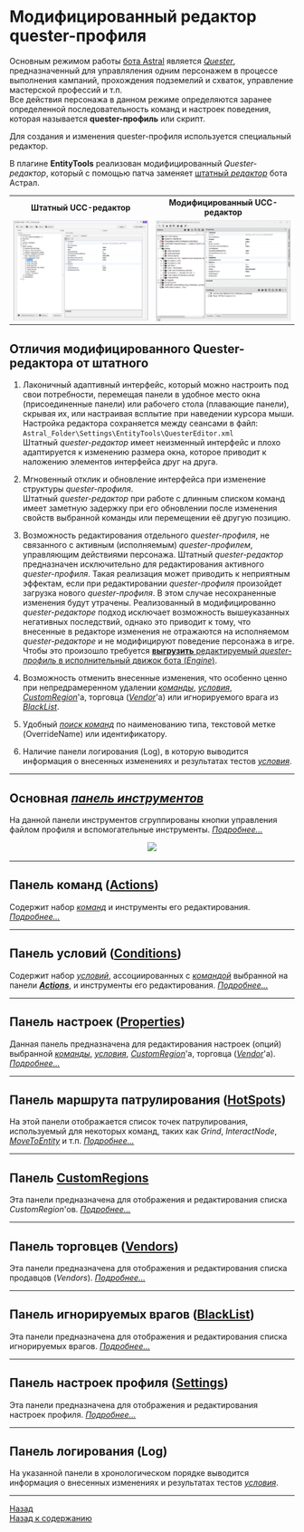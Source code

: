 # **Модифицированный редактор quester-профиля**

Основным режимом работы [бота Astral](https://www.neverwinter-bot.com/forums/index.php) является [*Quester*](https://www.neverwinter-bot.com/forums/viewtopic.php?f=150&t=7892), предназначенный для управляления одним персонажем в процессе выполнения кампаний, прохождения подземелий и схваток, управление мастерской профессий и т.п.  
Все действия персонажа в данном режиме определяются заранее определенной последовательность команд и настроек поведения, которая называется **quester-профиль** или скрипт.  

Для создания и изменения quester-профиля используется специальный редактор.  

В плагине **EntityTools** реализован модифицированный *Quester-редактор*, который с помощью патча заменяет [штатный *редактор*](https://www.neverwinter-bot.com/forums/viewtopic.php?p=43901#p43901) бота Астрал.

<table width="100%">
    <!--<colgroup>
       <col span="1" style="width: 50%;">
       <col span="1" style="width: 50%;">
    </colgroup>-->
   <tbody>
      <tr>
         <th width="50%">Штатный UCC-редактор</th><th width="50%">Модифицированный UCC-редактор</th>
      </tr>
      <tr>
         <td><img src="img/Editor.png"/></td><td><img src="img/EditorExt.gif"/></td>
      </tr>
   </tbody>
</table>
<!--|Штатный UCC-редактор|Модифицированный UCC-редактор|
|:------------:|:------------:|
|![UccEditor](img/Editor.png)|![UccEditorExt](img/EditorExt.gif)|

<!-- **Штатный Quester-Editor**  
<p align="center"><img src="img/Editor.png"></p>

**Модифицированный Quester-Editor**
<p align="center"><img src="img/EditorExt.gif"></p> -->

## **Отличия модифицированного Quester-редактора от штатного**

1) Лаконичный адаптивный интерфейс, который можно настроить под свои потребности, перемещая панели в удобное место окна (присоединенные панели) или рабочего стола (плавающие панели), скрывая их, или настраивая всплытие при наведении курсора мыши. Настройка редактора сохраняется между сеансами в файл:  
   ```Astral_Folder\Settings\EntityTools\QuesterEditor.xml```  
   Штатный *quester-редактор* имеет неизменный интерфейс и плохо адаптируется к изменению размера окна, которое приводит к наложению элементов интерфейса друг на друга.

2) Мгновенный отклик и обновление интерфейса при изменение структуры *quester-профиля*.  
   Штатный *quester-редактор* при работе с длинным списком команд имеет заметную задержку при его обновлении после изменения свойств выбранной команды или перемещении её другую позицию.

3) Возможность редактирования отдельного *quester-профиля*, не связанного с активным (исполняемым) *quester-профилем*, управляющим действиями персонажа.
   Штатный *quester-редактор* предназначен исключительно для редактирования активного *quester-профиля*. Такая реализация может приводить к неприятным эффектам, если при редактировании *quester-профиля* произойдет загрузка нового *quester-профиля*. В этом случае несохраненные изменения будут утрачены.
   Реализованный в модифицированно *quester-редакторе* подход исключает возможность вышеуказанных негативных последствий, однако это приводит к тому, что внесенные в редакторе изменения не отражаются на исполняемом *quester-редакторе* и не модифицируют поведение персонажа в игре. Чтобы это произошло требуется [**выгрузить** редактируемый *quester-профиль* в исполнительный движок бота (*Engine*)](ProfileToolsPanel-RU.md#ref-UploadProfile).

4) Возможность отменить внесенные изменения, что особенно ценно при непредрамеренном удалении [*команды*](../EntityTools-QuesterExtensions-RU.md#ref-Actions), [*условия*](../EntityTools-QuesterExtensions-RU.md#ref-Condition), [*CustomRegion*](CustomRegionsPanel-RU.md)'а, торговца ([*Vendor*](VendorsPanel-RU.md)'a) или игнорируемого врага из [*BlackList*](BlackListPanel-RU.md).

5) Удобный [*поиск команд*](ActionsPanel-RU.md#ref-SearchActions) по наименованию типа, текстовой метке (OverrideName) или идентификатору.

6) Наличие панели логирования (Log), в которую выводится информация о внесенных изменениях и результатах тестов [*условия*](../EntityTools-QuesterExtensions-RU.md#ref-Condition).

---

## <a name="ref-ProfileToolsPanel"></a>**Основная [*панель инструментов*](ProfileToolsPanel-RU.md)**

На данной панели инструментов сгруппированы кнопки управления файлом профиля и вспомогательные инструменты. [*Подробнее...*](ProfileToolsPanel-RU.md)
<p align="center"><img src="img/ProfilePanelButton.png"></p>  

---

## <a name="ref-ActionsPanel"></a>**Панель команд ([Actions](ActionsPanel-RU.md))**

Cодержит набор [*команд*](../EntityTools-QuesterExtensions-RU.md#ref-Actions) и инструменты его редактирования. [*Подробнее...*](ActionsPanel-RU.md)  

---

## <a name="ref-ConditionsPanels"></a>**Панель условий ([Conditions](ConditionsPanel-RU.md))**

Cодержит набор [*условий*](../EntityTools-QuesterExtensions-RU.md#ref-Condition), ассоциированных с [*командой*](../EntityTools-QuesterExtensions-RU.md#ref-Actions) выбранной на панели [***Actions***](ActionsPanel-RU.md), и инструменты его редактирования. [*Подробнее...*](ConditionsPanel-RU.md)  

---

## <a name="ref-PropertiesPanel"></a>**Панель настроек ([Properties](PropertiesPanel-RU.md))**

Данная панель предназначена для редактирования настроек (опций) выбранной [*команды*](../EntityTools-QuesterExtensions-RU.md#ref-Actions), [*условия*](../EntityTools-QuesterExtensions-RU.md#ref-Conditions), [*CustomRegion*](CustomRegionsPanel-RU.md)'а, торговца ([*Vendor*](VendorsPanel-RU.md)'a). [*Подробнее...*](PropertiesPanel-RU.md)  

---

## <a name="ref-HotSpots"></a>**Панель маршрута патрулирования ([HotSpots](HotSpostPanel-RU.md))**

На этой панели отображается список точек патрулирования, используемый для некоторых команд, таких как *Grind*, *InteractNode*, [*MoveToEntity*](../Actions/MoveToEntity-EN.md) и т.п. [*Подробнее...*](HotSpostPanel-RU.md)  

---

## <a name="ref-CustomRegions"></a>**Панель [CustomRegions](CustomRegionsPanel-RU.md)**

Эта панели предназначена для отображения и редактирования списка *CustomRegion*'ов. [*Подробнее...*](CustomRegionsPanel-RU.md)  

---

## <a name="ref-Vendors"></a>**Панель торговцев ([Vendors](VendorsPanel-RU.md))**

Эта панели предназначена для отображения и редактирования списка продавцов (*Vendors*). [*Подробнее...*](VendorsPanel-RU.md)  

---

## <a name="ref-BlackList"></a>**Панель игнорируемых врагов ([BlackList](BlackListPanel-RU.md))**

Эта панели предназначена для отображения и редактирования списка игнорируемых врагов. [*Подробнее...*](BlackListPanel-RU.md)  

---

## <a name="ref-Settings"></a>**Панель настроек профиля ([Settings](SettingsPanel-RU.md))**

Эта панели предназначена для отображения и редактирования настроек профиля. [*Подробнее...*](SettingsPanel-RU.md) 

---

## <a name="ref-LogPanel"></a>**Панель логирования (Log)**

На указанной панели в хронологическом порядке выводится информация о внесенных изменениях и результатах тестов [*условия*](../EntityTools-QuesterExtensions-RU.md#ref-Condition).

---

<a href="javascript:history.back()">Назад</a>  
[Назад к содержанию](../../index.md)
